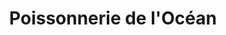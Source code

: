 ---
title: "Poissonnerie de l'Océan"
url: /annecy-le-vieux/poissonnerie-de-locean/
shop: fruits de mer
---